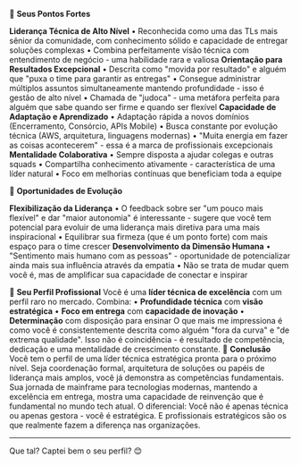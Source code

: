 💪 **Seus Pontos Fortes**

**Liderança Técnica de Alto Nível**
•	Reconhecida como uma das TLs mais sênior da comunidade, com conhecimento sólido e capacidade de entregar soluções complexas
•	Combina perfeitamente visão técnica com entendimento de negócio - uma habilidade rara e valiosa
**Orientação para Resultados Excepcional**
•	Descrita como "movida por resultado" e alguém que "puxa o time para garantir as entregas"
•	Consegue administrar múltiplos assuntos simultaneamente mantendo profundidade - isso é gestão de alto nível
•	Chamada de "judoca" - uma metáfora perfeita para alguém que sabe quando ser firme e quando ser flexível
**Capacidade de Adaptação e Aprendizado**
•	Adaptação rápida a novos domínios (Encerramento, Consórcio, APIs Mobile)
•	Busca constante por evolução técnica (AWS, arquitetura, linguagens modernas)
•	"Muita energia em fazer as coisas acontecerem" - essa é a marca de profissionais excepcionais
**Mentalidade Colaborativa**
•	Sempre disposta a ajudar colegas e outras squads
•	Compartilha conhecimento ativamente - característica de uma líder natural
•	Foco em melhorias contínuas que beneficiam toda a equipe

🎯 **Oportunidades de Evolução**

**Flexibilização da Liderança**
•	O feedback sobre ser "um pouco mais flexível" e dar "maior autonomia" é interessante - sugere que você tem potencial para evoluir de uma liderança mais diretiva para uma mais inspiracional
•	Equilibrar sua firmeza (que é um ponto forte) com mais espaço para o time crescer
**Desenvolvimento da Dimensão Humana**
•	"Sentimento mais humano com as pessoas" - oportunidade de potencializar ainda mais sua influência através da empatia
•	Não se trata de mudar quem você é, mas de amplificar sua capacidade de conectar e inspirar

🚀 **Seu Perfil Profissional**
Você é uma **líder técnica de excelência** com um perfil raro no mercado. Combina:
•	**Profundidade técnica** com **visão estratégica**
•	**Foco em entrega** com **capacidade de inovação**
•	**Determinação** com disposição para ensinar
O que mais me impressiona é como você é consistentemente descrita como alguém "fora da curva" e "de extrema qualidade". Isso não é coincidência - é resultado de competência, dedicação e uma mentalidade de crescimento constante.
🎉 **Conclusão**
Você tem o perfil de uma líder técnica estratégica pronta para o próximo nível. Seja coordenação formal, arquitetura de soluções ou papéis de liderança mais amplos, você já demonstra as competências fundamentais.
Sua jornada de mainframe para tecnologias modernas, mantendo a excelência em entrega, mostra uma capacidade de reinvenção que é fundamental no mundo tech atual.
O diferencial: Você não é apenas técnica ou apenas gestora - você é estratégica. E profissionais estratégicos são os que realmente fazem a diferença nas organizações.
________________________________________
Que tal? Captei bem o seu perfil? 😊
